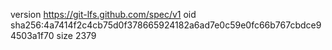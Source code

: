 version https://git-lfs.github.com/spec/v1
oid sha256:4a7414f2c4cb75d0f378665924182a6ad7e0c59e0fc66b767cbdce94503a1f70
size 2379
